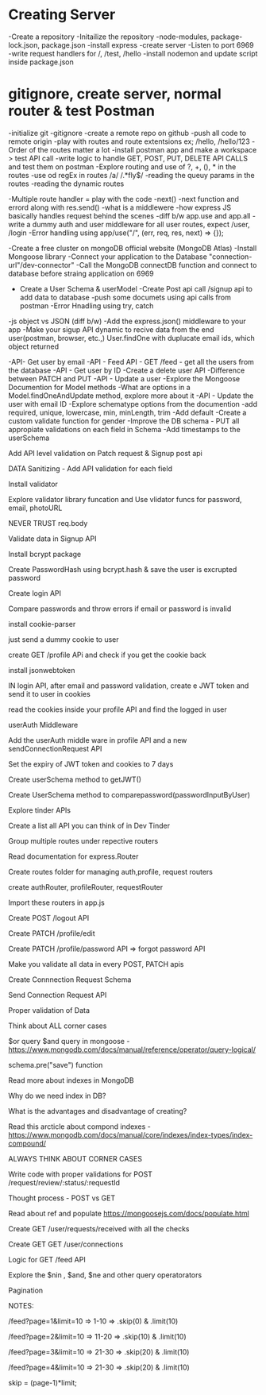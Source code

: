 # Creating Server

-Create a repository
-Initailize the repository
-node-modules, package-lock.json, package.json
-install express
-create server
-Listen to port 6969
-write request handlers for /, /test, /hello
-install nodemon and update script inside package.json

# gitignore, create server, normal router & test Postman

-initialize git
-gitignore
-create a remote repo on github
-push all code to remote origin
-play with routes and route extentsions ex; /hello, /hello/123
-Order of the routes matter a lot
-install postman app and make a workspace > test API call
-write logic to handle GET, POST, PUT, DELETE API CALLS and test them on postman
-Explore routing and use of ?, +, (), * in the routes
-use od regEx in routes /a/ /.*fly$/
-reading the queuy params in the routes
-reading the dynamic routes

-Multiple route handler = play with the code
-next()
-next function and errord along with res.send()
-what is a middlewere
-how express JS basically handles request behind the scenes
-diff b/w app.use and app.all
-write a dummy auth and user middleware for all user routes, expect /user, /login
-Error handling using app/use("/", (err, req, res, next) => {});

-Create a free cluster on mongoDB official website (MongoDB Atlas)
-Install Mongoose library
-Connect your application to the Database "connection-url"/dev-connector"
-Call the MongoDB connectDB function and connect to database before straing application on 6969

- Create a User Schema & userModel
  -Create Post api call /signup api to add data to database
  -push some documets using api calls from postman
  -Error Hnadling using try, catch

-js object vs JSON (diff b/w)
-Add the express.json() middleware to your app
-Make your sigup API dynamic to recive data from the end user(postman, browser, etc.,)
User.findOne with duplucate email ids, which object returned

-API- Get user by email
-API - Feed API - GET /feed - get all the users from the database
-API - Get user by ID
-Create a delete user API
-Difference between PATCH and PUT
-API - Update a user
-Explore the Mongoose Documention for Model methods
-What are options in a Model.findOneAndUpdate method, explore more about it
-API - Update the user with email ID
-Explore schematype options from the documention
-add required, unique, lowercase, min, minLength, trim
-Add default
-Create a custom validate function for gender
-Improve the DB schema - PUT all appropiate validations on each field in Schema
-Add timestamps to the userSchema

Add API level validation on Patch request & Signup post api

DATA Sanitizing - Add API validation for each field

Install validator

Explore validator library funcation and Use vlidator funcs for password, email, photoURL

NEVER TRUST req.body

Validate data in Signup API

Install bcrypt package

Create PasswordHash using bcrypt.hash & save the user is excrupted password

Create login API

Compare passwords and throw errors if email or password is invalid

install cookie-parser

just send a dummy cookie to user

create GET /profile APi and check if you get the cookie back

install jsonwebtoken

IN login API, after email and password validation, create e JWT token and send it to user in cookies

read the cookies inside your profile API and find the logged in user

userAuth Middleware

Add the userAuth middle ware in profile API and a new sendConnectionRequest API

Set the expiry of JWT token and cookies to 7 days

Create userSchema method to getJWT()

Create UserSchema method to comparepassword(passwordInputByUser)

Explore tinder APIs

Create a list all API you can think of in Dev Tinder

Group multiple routes under repective routers

Read documentation for express.Router

Create routes folder for managing auth,profile, request routers

create authRouter, profileRouter, requestRouter

Import these routers in app.js

Create POST /logout API

Create PATCH /profile/edit

Create PATCH /profile/password API => forgot password API

Make you validate all data in every POST, PATCH apis

Create Connnection Request Schema

Send Connection Request API

Proper validation of Data

Think about ALL corner cases

$or query $and query in mongoose - https://www.mongodb.com/docs/manual/reference/operator/query-logical/

schema.pre("save") function

Read more about indexes in MongoDB

Why do we need index in DB?

What is the advantages and disadvantage of creating?

Read this arcticle about compond indexes - https://www.mongodb.com/docs/manual/core/indexes/index-types/index-compound/

ALWAYS THINK ABOUT CORNER CASES

Write code with proper validations for POST /request/review/:status/:requestId

Thought process - POST vs GET

Read about ref and populate https://mongoosejs.com/docs/populate.html

Create GET /user/requests/received with all the checks

Create GET GET /user/connections

Logic for GET /feed API

Explore the $nin , $and, $ne and other query operatorators

Pagination

NOTES:

/feed?page=1&limit=10 => 1-10 => .skip(0) & .limit(10)

/feed?page=2&limit=10 => 11-20 => .skip(10) & .limit(10)

/feed?page=3&limit=10 => 21-30 => .skip(20) & .limit(10)

/feed?page=4&limit=10 => 21-30 => .skip(20) & .limit(10)

skip = (page-1)\*limit;
